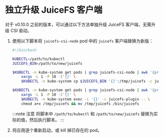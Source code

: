 # 独立升级 JuiceFS 客户端

对于 v0.10.0 之前的版本，可以通过以下方法单独升级 JuiceFS 客户端，无需升级 CSI 驱动。

1. 使用以下脚本将 `juicefs-csi-node` pod 中的 `juicefs` 客户端替换为新版：

   ```bash
   #!/bin/bash

   KUBECTL=/path/to/kubectl
   JUICEFS_BIN=/path/to/new/juicefs

   $KUBECTL -n kube-system get pods | grep juicefs-csi-node | awk '{print $1}' | \
       xargs -L 1 -P 10 -I'{}' \
       $KUBECTL -n kube-system cp $JUICEFS_BIN '{}':/tmp/juicefs -c juicefs-plugin

   $KUBECTL -n kube-system get pods | grep juicefs-csi-node | awk '{print $1}' | \
       xargs -L 1 -P 10 -I'{}' \
       $KUBECTL -n kube-system exec -i '{}' -c juicefs-plugin -- \
       chmod a+x /tmp/juicefs && mv /tmp/juicefs /bin/juicefs
   ```

   :::note 注意
   将脚本中 `/path/to/kubectl` 和 `/path/to/new/juicefs` 替换为实际的值，然后执行脚本。
   :::

2. 将应用逐个重新启动，或 kill 掉已存在的 pod。
